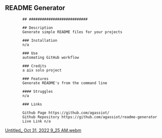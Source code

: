  ## README Generator

            ## ###########################

            ## Description
            Generate simple README files for your projects
            
            ### Installation
            n/a
            
            ### Use
            automating GitHub workflow
            
            ### Credits
            a ∆ix solo project
          
            ### Features
            Generate README's from the command line
            
            #### Struggles
            n/a
            
            ### Links
            
            Github Page https://github.com/agassiot/
            Github Repository https://github.com/agassiot/readme-generator
            Live Link n/a


[Untitled_ Oct 31, 2022 9_25 AM.webm](https://user-images.githubusercontent.com/61921580/199031631-ce95c1f9-d4d3-49a0-a378-887b08567aa1.webm)
